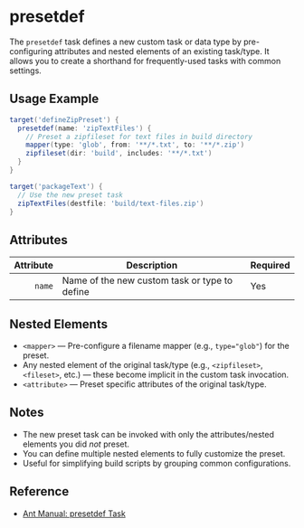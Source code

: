 # presetdef

The `presetdef` task defines a new custom task or data type by pre-configuring attributes and nested elements of an existing task/type. It allows you to create a shorthand for frequently-used tasks with common settings.

## Usage Example

```groovy
target('defineZipPreset') {
  presetdef(name: 'zipTextFiles') {
    // Preset a zipfileset for text files in build directory
    mapper(type: 'glob', from: '**/*.txt', to: '**/*.zip')
    zipfileset(dir: 'build', includes: '**/*.txt')
  }
}

target('packageText') {
  // Use the new preset task
  zipTextFiles(destfile: 'build/text-files.zip')
}
```

## Attributes

| Attribute  | Description                                                                  | Required |
|-----------:|------------------------------------------------------------------------------|----------|
|     `name` | Name of the new custom task or type to define                                | Yes      |

## Nested Elements

- `<mapper>` — Pre-configure a filename mapper (e.g., `type="glob"`) for the preset.
- Any nested element of the original task/type (e.g., `<zipfileset>`, `<fileset>`, etc.) — these become implicit in the custom task invocation.
- `<attribute>` — Preset specific attributes of the original task/type.

## Notes

- The new preset task can be invoked with only the attributes/nested elements you did *not* preset.
- You can define multiple nested elements to fully customize the preset.
- Useful for simplifying build scripts by grouping common configurations.

## Reference

- [Ant Manual: presetdef Task](https://ant.apache.org/manual/Tasks/presetdef.html)

